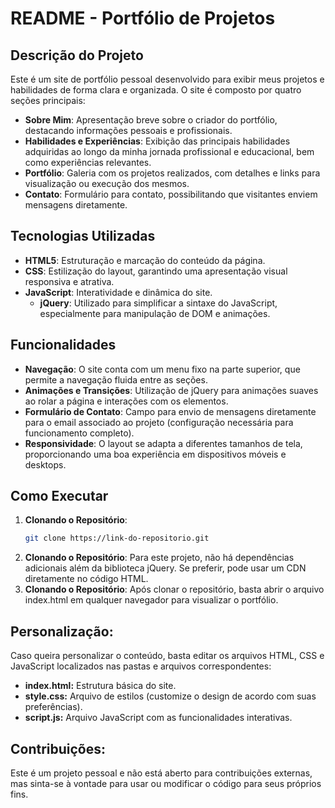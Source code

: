 # README - Portfólio de Projetos

## Descrição do Projeto

Este é um site de portfólio pessoal desenvolvido para exibir meus projetos e habilidades de forma clara e organizada. O site é composto por quatro seções principais:

- **Sobre Mim**: Apresentação breve sobre o criador do portfólio, destacando informações pessoais e profissionais.
- **Habilidades e Experiências**: Exibição das principais habilidades adquiridas ao longo da minha jornada profissional e educacional, bem como experiências relevantes.
- **Portfólio**: Galeria com os projetos realizados, com detalhes e links para visualização ou execução dos mesmos.
- **Contato**: Formulário para contato, possibilitando que visitantes enviem mensagens diretamente.

## Tecnologias Utilizadas

- **HTML5**: Estruturação e marcação do conteúdo da página.
- **CSS**: Estilização do layout, garantindo uma apresentação visual responsiva e atrativa.
- **JavaScript**: Interatividade e dinâmica do site.
  - **jQuery**: Utilizado para simplificar a sintaxe do JavaScript, especialmente para manipulação de DOM e animações.

## Funcionalidades

- **Navegação**: O site conta com um menu fixo na parte superior, que permite a navegação fluida entre as seções.
- **Animações e Transições**: Utilização de jQuery para animações suaves ao rolar a página e interações com os elementos.
- **Formulário de Contato**: Campo para envio de mensagens diretamente para o email associado ao projeto (configuração necessária para funcionamento completo).
- **Responsividade**: O layout se adapta a diferentes tamanhos de tela, proporcionando uma boa experiência em dispositivos móveis e desktops.

## Como Executar

1. **Clonando o Repositório**:
   ```bash
   git clone https://link-do-repositorio.git
2. **Clonando o Repositório**: Para este projeto, não há dependências adicionais além da biblioteca jQuery. Se preferir, pode usar um CDN diretamente no código HTML.
3. **Clonando o Repositório**: Após clonar o repositório, basta abrir o arquivo index.html em qualquer navegador para visualizar o portfólio.

## Personalização:

Caso queira personalizar o conteúdo, basta editar os arquivos HTML, CSS e JavaScript localizados nas pastas e arquivos correspondentes:

- **index.html:** Estrutura básica do site.
- **style.css:** Arquivo de estilos (customize o design de acordo com suas preferências).
- **script.js:** Arquivo JavaScript com as funcionalidades interativas.

## Contribuições:

Este é um projeto pessoal e não está aberto para contribuições externas, mas sinta-se à vontade para usar ou modificar o código para seus próprios fins.

